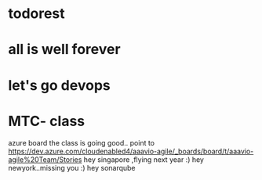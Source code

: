 # todorest
# all is well forever
# let's go devops 
# MTC- class
azure board
the class is going good..
point to https://dev.azure.com/cloudenabled4/aaavio-agile/_boards/board/t/aaavio-agile%20Team/Stories
hey singapore ,flying next year :)
hey newyork..missing you :)
hey sonarqube
